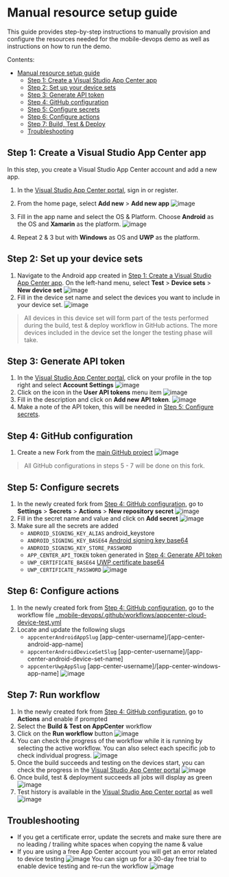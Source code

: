 # Manual resource setup guide
This guide provides step-by-step instructions to manually provision and configure the resources needed for the mobile-devops demo as well as instructions on how to run the demo.

Contents:
- [Manual resource setup guide](https://github.com/danelbernau/mobile-devops/edit/main/README.md#manual-resource-setup-guide)
  - [Step 1: Create a Visual Studio App Center app](https://github.com/danelbernau/mobile-devops/new/main?readme=1#step-1-create-a-visual-studio-app-center-app)
  - [Step 2: Set up your device sets](https://github.com/danelbernau/mobile-devops/new/main?readme=1#step-2-set-up-your-device-sets)
  - [Step 3: Generate API token](https://github.com/danelbernau/mobile-devops/new/main?readme=1#step-3-generate-api-token)
  - [Step 4: GitHub configuration](https://github.com/danelbernau/mobile-devops/new/main?readme=1#step-4-github-configuration)
  - [Step 5: Configure secrets](https://github.com/danelbernau/mobile-devops/edit/main/README.md#step-5-configure-secrets)
  - [Step 6: Configure actions](https://github.com/danelbernau/mobile-devops/edit/main/README.md#step-6-configure-actions)
  - [Step 7: Build, Test & Deploy](https://github.com/danelbernau/mobile-devops/edit/main/README.md#step-7-run-workflow)
  - [Troubleshooting](https://github.com/danelbernau/mobile-devops/edit/main/README.md#troubleshooting)


## Step 1: Create a Visual Studio App Center app
In this step, you create a Visual Studio App Center account and add a new app.
1. In the [Visual Studio App Center portal](https://appcenter.ms), sign in or register.
2. From the home page, select **Add new** > **Add new app** ![image](https://user-images.githubusercontent.com/107197611/174608073-57381eda-707b-4815-8783-03fa9e4dcae0.png)

3. Fill in the app name and select the OS & Platform. Choose **Android** as the OS and **Xamarin** as the platform. ![image](https://user-images.githubusercontent.com/107197611/174608600-c5d80d7c-6d1e-4a42-b429-279cc53f8e47.png)

4. Repeat 2 & 3 but with **Windows** as OS and **UWP** as the platform.

## Step 2: Set up your device sets
1. Navigate to the Android app created in [Step 1: Create a Visual Studio App Center app](https://github.com/danelbernau/mobile-devops/new/main?readme=1#step-1-create-a-visual-studio-app-center-app). On the left-hand menu, select **Test** > **Device sets** > **New device set** ![image](https://user-images.githubusercontent.com/107197611/174609023-a6fd3f38-7b17-4791-8291-e13a874fdbe9.png)
2. Fill in the device set name and select the devices you want to include in your device set. ![image](https://user-images.githubusercontent.com/107197611/174574721-7b9283f8-27a5-4795-a379-9acb626f01cf.png)

> All devices in this device set will form part of the tests performed during the build, test & deploy workflow in GitHub actions. The more devices included in the device set the longer the testing phase will take.

## Step 3: Generate API token
1. In the [Visual Studio App Center portal](https://appcenter.ms), click on your profile in the top right and select **Account Settings** ![image](https://user-images.githubusercontent.com/107197611/174582205-72b65b51-c82e-4f83-b4dc-9c167401a4d1.png)
2. Click on the icon in the **User API tokens** menu item ![image](https://user-images.githubusercontent.com/107197611/174582698-603b4a84-f81c-4225-bccc-f150e1c857ef.png)
3. Fill in the description and click on **Add new API token**. ![image](https://user-images.githubusercontent.com/107197611/174582984-815952eb-a4b8-4d50-88c5-effdcd2bdff2.png)
4. Make a note of the API token, this will be needed in [Step 5: Configure secrets](https://github.com/danelbernau/mobile-devops/edit/main/README.md#step-5-configure-secrets).

## Step 4: GitHub configuration
1. Create a new Fork from the [main GitHub project](https://github.com/Chamber-of-AppDev/mobile-devops) ![image](https://user-images.githubusercontent.com/107197611/174584314-a71840ec-0db0-41eb-b1cc-4169f5a3c809.png)

> All GitHub configurations in steps 5 - 7 will be done on this fork.

## Step 5: Configure secrets
1. In the newly created fork from [Step 4: GitHub configuration](https://github.com/danelbernau/mobile-devops/edit/main/README.md#step-4-github-configuration), go to **Settings** > **Secrets** > **Actions** > **New repository secret** ![image](https://user-images.githubusercontent.com/107197611/174593367-75643080-2b5d-432f-b1e2-a84ddd8ade4c.png)
2. Fill in the secret name and value and click on **Add secret** ![image](https://user-images.githubusercontent.com/107197611/174593645-ea273814-3039-4a44-9664-a41edfe81484.png)
3. Make sure all the secrets are added 
   - `ANDROID_SIGNING_KEY_ALIAS` android_keystore
   - `ANDROID_SIGNING_KEY_BASE64` [Android signing key base64](/src/Xamarin.Demo/self-signed-certs/android-keystore.keystore.b64)
   - `ANDROID_SIGNING_KEY_STORE_PASSWORD`
   - `APP_CENTER_API_TOKEN` token generated in [Step 4: Generate API token](https://github.com/danelbernau/mobile-devops/edit/main/README.md#step-3-generate-api-token)
   - `UWP_CERTIFICATE_BASE64` [UWP certificate base64](/src/Xamarin.Demo/self-signed-certs/Xamarin.Demo.App.UWP_TemporaryKey.pfx.b64)
   - `UWP_CERTIFICATE_PASSWORD`
   ![image](https://user-images.githubusercontent.com/107197611/174593943-8def5530-a282-4884-be24-2f2ded349b1c.png)

## Step 6: Configure actions
1. In the newly created fork from [Step 4: GitHub configuration](https://github.com/danelbernau/mobile-devops/edit/main/README.md#step-4-github-configuration), go to the workflow file [..mobile-devops/.github/workflows/appcenter-cloud-device-test.yml](/.github/workflows/appcenter-cloud-device-test.yml)
2. Locate and update the following slugs
   - `appcenterAndroidAppSlug` [app-center-username]/[app-center-android-app-name]
   - `appcenterAndroidDeviceSetSlug` [app-center-username]/[app-center-android-device-set-name]
   - `appcenterUwpAppSlug` [app-center-username]/[app-center-windows-app-name]
 ![image](https://user-images.githubusercontent.com/107197611/174596479-c38d1e15-8989-4ba6-892c-b63c62f0d40d.png)


## Step 7: Run workflow
1. In the newly created fork from [Step 4: GitHub configuration](https://github.com/danelbernau/mobile-devops/edit/main/README.md#step-4-github-configuration), go to **Actions** and enable if prompted
2. Select the **Build & Test on AppCenter** workflow
3. Click on the **Run workflow** button ![image](https://user-images.githubusercontent.com/107197611/174613185-d8fa6ed0-16e2-4bea-9476-fbea17ceb71e.png)
4. You can check the progress of the workflow while it is running by selecting the active workflow. You can also select each specific job to check individual progress. ![image](https://user-images.githubusercontent.com/107197611/174613963-1d647619-82f5-4455-be68-5f967a69e356.png)
5. Once the build succeeds and testing on the devices start, you can check the progress in the [Visual Studio App Center portal](https://appcenter.ms) ![image](https://user-images.githubusercontent.com/107197611/174618932-bb4f2777-eabd-4570-add8-bbeeb932eb1c.png)
6. Once build, test & deployment succeeds all jobs will display as green ![image](https://user-images.githubusercontent.com/107197611/174614099-65420075-4f62-4785-9a4e-e93cf8a6413b.png)
7. Test history is available in the [Visual Studio App Center portal](https://appcenter.ms) as well ![image](https://user-images.githubusercontent.com/107197611/174619233-171369c0-0784-4912-9544-bcaf15daf571.png)


## Troubleshooting
- If you get a certificate error, update the secrets and make sure there are no leading / trailing white spaces when copying the name & value
- If you are using a free App Center account you will get an error related to device testing ![image](https://user-images.githubusercontent.com/107197611/174614772-d2033b8a-d94b-4905-9e80-48063186cb35.png) You can sign up for a 30-day free trial to enable device testing and re-run the workflow ![image](https://user-images.githubusercontent.com/107197611/174614856-a1eed06e-a8dc-42ca-a35a-8a1b56b0c2ad.png)


